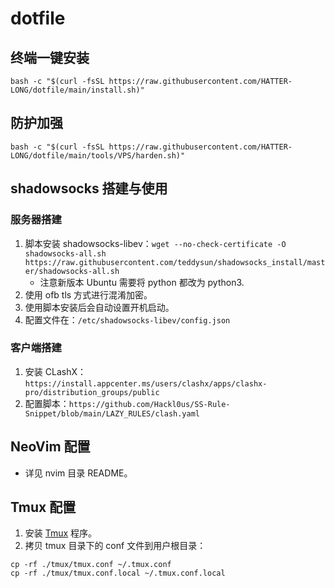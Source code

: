 # dotfile

## 终端一键安装

`bash -c "$(curl -fsSL https://raw.githubusercontent.com/HATTER-LONG/dotfile/main/install.sh)"`

## 防护加强

`bash -c "$(curl -fsSL https://raw.githubusercontent.com/HATTER-LONG/dotfile/main/tools/VPS/harden.sh)"`

## shadowsocks 搭建与使用

### 服务器搭建

1. 脚本安装 shadowsocks-libev：`wget --no-check-certificate -O shadowsocks-all.sh https://raw.githubusercontent.com/teddysun/shadowsocks_install/master/shadowsocks-all.sh`
   - 注意新版本 Ubuntu 需要将 python 都改为 python3.
2. 使用 ofb tls 方式进行混淆加密。
3. 使用脚本安装后会自动设置开机启动。
4. 配置文件在：`/etc/shadowsocks-libev/config.json`

### 客户端搭建

1. 安装 CLashX：`https://install.appcenter.ms/users/clashx/apps/clashx-pro/distribution_groups/public`
2. 配置脚本：`https://github.com/Hackl0us/SS-Rule-Snippet/blob/main/LAZY_RULES/clash.yaml`

## NeoVim 配置

- 详见 nvim 目录 README。

## Tmux 配置

1. 安装 [Tmux](https://github.com/tmux/tmux) 程序。
2. 拷贝 tmux 目录下的 conf 文件到用户根目录：

```shell
cp -rf ./tmux/tmux.conf ~/.tmux.conf
cp -rf ./tmux/tmux.conf.local ~/.tmux.conf.local
```
